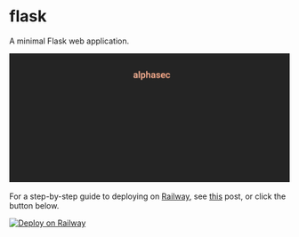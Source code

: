 # flask
A minimal Flask web application.

![static-site](static/images/static-site.png)

For a step-by-step guide to deploying on [Railway](https://railway.app/?referralCode=alphasec), see [this](https://alphasec.io/how-to-deploy-a-python-flask-app-on-railway/) post, or click the button below.

[![Deploy on Railway](https://railway.app/button.svg)](https://railway.app/new/template/igzwwg?referralCode=alphasec)
